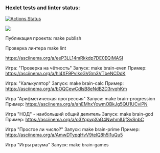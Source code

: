 ### Hexlet tests and linter status:

[![Actions Status](https://github.com/iskhtv/frontend-project-44/actions/workflows/hexlet-check.yml/badge.svg)](https://github.com/iskhtv/frontend-project-44/actions)

<a href="https://codeclimate.com/github/iskhtv/frontend-project-44/maintainability"><img src="https://api.codeclimate.com/v1/badges/061c9eaf79472a70a617/maintainability" /></a>

Публикация проекта: 
make publish

Проверка линтера
make lint

https://asciinema.org/a/eeP3LL14mRkkdp7DE0EQiMASI

Игра: "Проверка на чётность"
Запуск: make brain-even
Пример: https://asciinema.org/a/hl4XF9PvIksGVGm3VTbeNCDdK

Игра: "Калькулятор"
Запуск: make brain-calc
Пример: https://asciinema.org/a/bOQCewCdlsB8eNdB2D3rvqhKm

Игра "Арифметическая прогрессия"
Запуск: make brain-progression
Пример: https://asciinema.org/a/ahEMhxYowmOBkJg5QU1UCviPN

Игра "НОД" - наибольший общий делитель
Запуск: make brain-gcd
Пример: https://asciinema.org/a/o3YqpvpXaG4NwhmIUjfSvSnbC

Игра "Простое ли число?"
Запуск: make brain-prime
Пример: https://asciinema.org/a/AmwDTypqHvV9telQ8h5l1uQu5

Игра "Игры разума"
Запуск: make brain-games
